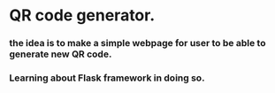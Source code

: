 # QR code generator.


### the idea is to make a simple webpage for user to be able to generate new QR code.

### Learning about Flask framework in doing so.